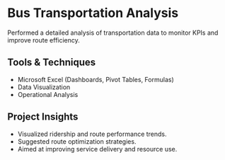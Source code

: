 # Bus Transportation Analysis

Performed a detailed analysis of transportation data to monitor KPIs and improve route efficiency.

## Tools & Techniques
- Microsoft Excel (Dashboards, Pivot Tables, Formulas)
- Data Visualization
- Operational Analysis

## Project Insights
- Visualized ridership and route performance trends.
- Suggested route optimization strategies.
- Aimed at improving service delivery and resource use.
